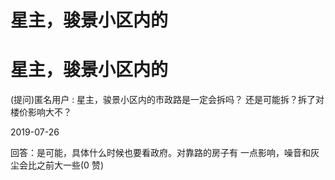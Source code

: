 # 星主，骏景小区内的

# 星主，骏景小区内的

(提问)匿名用户 : 星主，骏景小区内的市政路是一定会拆吗？ 还是可能拆？拆了对楼价影响大不？

2019-07-26

回答：是可能，具体什么时候也要看政府。对靠路的房子有 一点影响，噪音和灰尘会比之前大一些(0 赞)